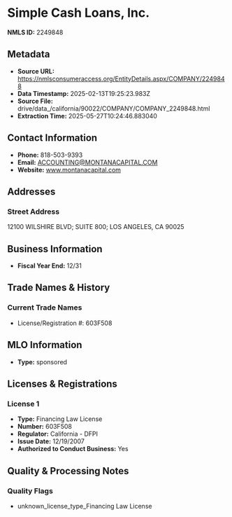 # Simple Cash Loans, Inc.

**NMLS ID:** 2249848

## Metadata
- **Source URL:** https://nmlsconsumeraccess.org/EntityDetails.aspx/COMPANY/2249848
- **Data Timestamp:** 2025-02-13T19:25:23.983Z
- **Source File:** drive/data_/california/90022/COMPANY/COMPANY_2249848.html
- **Extraction Time:** 2025-05-27T10:24:46.883040

## Contact Information
- **Phone:** 818-503-9393
- **Email:** ACCOUNTING@MONTANACAPITAL.COM
- **Website:** www.montanacapital.com

## Addresses
### Street Address
12100 WILSHIRE BLVD; SUITE 800; LOS ANGELES, CA 90025

## Business Information
- **Fiscal Year End:** 12/31

## Trade Names & History
### Current Trade Names
- License/Registration #: 603F508

## MLO Information
- **Type:** sponsored

## Licenses & Registrations

### License 1
- **Type:** Financing Law License
- **Number:** 603F508
- **Regulator:** California - DFPI
- **Issue Date:** 12/19/2007
- **Authorized to Conduct Business:** Yes

## Quality & Processing Notes
### Quality Flags
- unknown_license_type_Financing Law License
